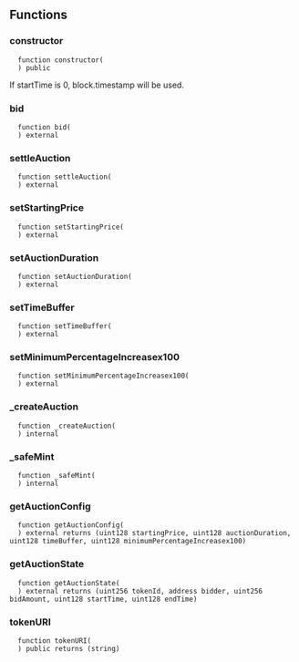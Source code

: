 


## Functions
### constructor
```solidity
  function constructor(
  ) public
```

If startTime is 0, block.timestamp will be used.


### bid
```solidity
  function bid(
  ) external
```




### settleAuction
```solidity
  function settleAuction(
  ) external
```




### setStartingPrice
```solidity
  function setStartingPrice(
  ) external
```




### setAuctionDuration
```solidity
  function setAuctionDuration(
  ) external
```




### setTimeBuffer
```solidity
  function setTimeBuffer(
  ) external
```




### setMinimumPercentageIncreasex100
```solidity
  function setMinimumPercentageIncreasex100(
  ) external
```




### _createAuction
```solidity
  function _createAuction(
  ) internal
```




### _safeMint
```solidity
  function _safeMint(
  ) internal
```




### getAuctionConfig
```solidity
  function getAuctionConfig(
  ) external returns (uint128 startingPrice, uint128 auctionDuration, uint128 timeBuffer, uint128 minimumPercentageIncreasex100)
```




### getAuctionState
```solidity
  function getAuctionState(
  ) external returns (uint256 tokenId, address bidder, uint256 bidAmount, uint128 startTime, uint128 endTime)
```




### tokenURI
```solidity
  function tokenURI(
  ) public returns (string)
```




